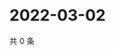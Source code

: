 # 2022-03-02

共 0 条

<!-- BEGIN WEIBO -->
<!-- 最后更新时间 Wed Mar 02 2022 13:13:20 GMT+0800 (China Standard Time) -->

<!-- END WEIBO -->
